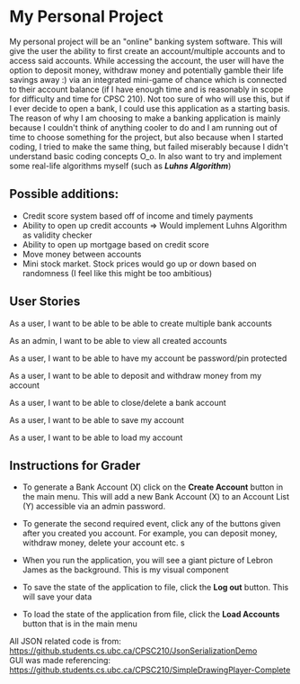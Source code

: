 # My Personal Project

My personal project will be an "online" banking system software. This will give the user the ability to
first create an account/multiple accounts and to access said accounts. While accessing the account, the 
user will have the option to deposit money, withdraw money and potentially gamble their life savings away :)
via an integrated mini-game of chance which is connected to their account balance (if I have enough time 
and is reasonably in scope for difficulty and time for CPSC 210). Not too sure of who will use this, but if 
I ever decide to open a bank, I could use this application as a starting basis. The reason of why I am 
choosing to make a banking application is mainly because I couldn't think of anything cooler to do and I am
running out of time to choose something for the project, but also because when I started coding, I tried to 
make the same thing, but failed miserably because I didn't understand basic coding concepts O_o. In also want to
try and implement some real-life algorithms myself (such as ***Luhns Algorithm***)

## Possible additions:
- Credit score system based off of income and timely payments
- Ability to open up credit accounts => Would implement Luhns Algorithm as validity checker
- Ability to open up mortgage based on credit score
- Move money between accounts
- Mini stock market. Stock prices would go up or down based on randomness (I feel like this might be too ambitious)
 

## User Stories
As a user, I want to be able to be able to create multiple bank accounts

As an admin, I want to be able to view all created accounts

As a user, I want to be able to have my account be password/pin protected

As a user, I want to be able to deposit and withdraw money from my account

As a user, I want to be able to close/delete a bank account

As a user, I want to be able to save my account

As a user, I want to be able to load my account

## Instructions for Grader
- To generate a Bank Account (X) click on the <b>Create Account</b> button in the main menu. This will add a new Bank 
Account (X) to an Account List (Y) accessible via an admin password.

- To generate the second required event, click any of the buttons given after you created you account. For example, you 
can deposit money, withdraw money, delete your account etc.
s
- When you run the application, you will see a giant picture of Lebron James as the background. This is my visual component

- To save the state of the application to file, click the <b>Log out</b> button. This will save your data 

- To load the state of the application from file, click the <b>Load Accounts</b> button that is in the main menu

All JSON related code is from: https://github.students.cs.ubc.ca/CPSC210/JsonSerializationDemo <br>
GUI was made referencing: https://github.students.cs.ubc.ca/CPSC210/SimpleDrawingPlayer-Complete 
